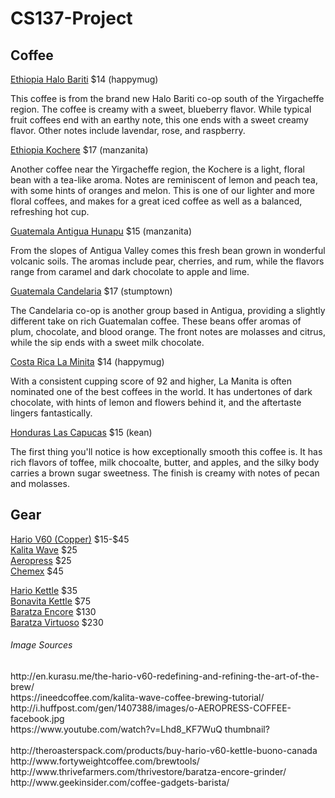 # CS137-Project

<h2>Coffee</h2>
<a href="ethiopiahb.jpg">Ethiopia Halo Bariti</a> $14 (happymug)
  <p>This coffee is from the brand new Halo Bariti co-op south of the Yirgacheffe region. The coffee is creamy with a sweet, blueberry flavor. While typical fruit coffees end with an earthy note, this one ends with a sweet creamy flavor. Other notes include lavendar, rose, and raspberry.</p>
<a href="ethiopiak.jpeg">Ethiopia Kochere</a> $17 (manzanita)
  <p>Another coffee near the Yirgacheffe region, the Kochere is a light, floral bean with a tea-like aroma. Notes are reminiscent of lemon and peach tea, with some hints of oranges and melon. This is one of our lighter and more floral coffees, and makes for a great iced coffee as well as a balanced, refreshing hot cup.</p>
<a href="guatemalaah.jpg">Guatemala Antigua Hunapu</a> $15 (manzanita)
  <p>From the slopes of Antigua Valley comes this fresh bean grown in wonderful volcanic soils. The aromas include pear, cherries, and rum, while the flavors range from caramel and dark chocolate to apple and lime. </p>
<a href="guatemalac.jpg">Guatemala Candelaria</a> $17 (stumptown)
  <p>The Candelaria co-op is another group based in Antigua, providing a slightly different take on rich Guatemalan coffee. These beans offer aromas of plum, chocolate, and blood orange. The front notes are molasses and citrus, while the sip ends with a sweet milk chocolate.</p>
<a href="costaricalm.jpg">Costa Rica La Minita</a> $14 (happymug)
  <p>With a consistent cupping score of 92 and higher, La Manita is often nominated one of the best coffees in the world. It has undertones of dark chocolate, with hints of lemon and flowers behind it, and the aftertaste lingers fantastically.</p>
<a href="hunduraslc.jpg">Honduras Las Capucas</a> $15 (kean)
  <p>The first thing you'll notice is how exceptionally smooth this coffee is. It has rich flavors of toffee, milk chocoalte, butter, and apples, and the silky body carries a brown sugar sweetness. The finish is creamy with notes of pecan and molasses.</p>

<h2>Gear</h2>
<a href="v60copper.jpg">Hario V60 (Copper)</a> $15-$45</br>
<a href="kalita.jpg">Kalita Wave</a> $25</br>
<a href="aeropress.jpg">Aeropress</a> $25</br>
<a href="chemex.jpg">Chemex</a> $45</br>

<a href="hariokettle.jpg">Hario Kettle</a> $35</br>
<a href="bonavita.jpg">Bonavita Kettle</a> $75</br>
<a href="encore.jpg">Baratza Encore</a> $130</br>
<a href="virtuoso.jpg">Baratza Virtuoso</a> $230</br>

<h6>Image Sources</h6>
http://en.kurasu.me/the-hario-v60-redefining-and-refining-the-art-of-the-brew/</br>
https://ineedcoffee.com/kalita-wave-coffee-brewing-tutorial/</br>
http://i.huffpost.com/gen/1407388/images/o-AEROPRESS-COFFEE-facebook.jpg</br>
https://www.youtube.com/watch?v=Lhd8_KF7WuQ thumbnail?</br>
</br>
http://theroasterspack.com/products/buy-hario-v60-kettle-buono-canada</br>
http://www.fortyweightcoffee.com/brewtools/</br>
http://www.thrivefarmers.com/thrivestore/baratza-encore-grinder/</br>
http://www.geekinsider.com/coffee-gadgets-barista/</br>
